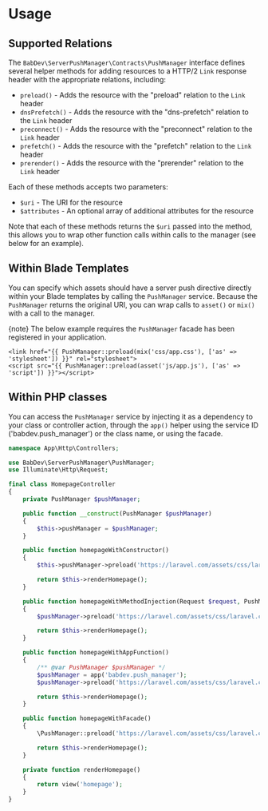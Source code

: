 # Usage

## Supported Relations

The `BabDev\ServerPushManager\Contracts\PushManager` interface defines several helper methods for adding resources to a HTTP/2 `Link` response header with the appropriate relations, including:

- `preload()` - Adds the resource with the "preload" relation to the `Link` header
- `dnsPrefetch()` - Adds the resource with the "dns-prefetch" relation to the `Link` header
- `preconnect()` - Adds the resource with the "preconnect" relation to the `Link` header
- `prefetch()` - Adds the resource with the "prefetch" relation to the `Link` header
- `prerender()` - Adds the resource with the "prerender" relation to the `Link` header

Each of these methods accepts two parameters:

- `$uri` - The URI for the resource
- `$attributes` - An optional array of additional attributes for the resource

Note that each of these methods returns the `$uri` passed into the method, this allows you to wrap other function calls within calls to the manager (see below for an example).

## Within Blade Templates

You can specify which assets should have a server push directive directly within your Blade templates by calling the `PushManager` service. Because the `PushManager` returns the original URI, you can wrap calls to `asset()` or `mix()` with a call to the manager.

{note} The below example requires the `PushManager` facade has been registered in your application.

```blade
<link href="{{ PushManager::preload(mix('css/app.css'), ['as' => 'stylesheet']) }}" rel="stylesheet">
<script src="{{ PushManager::preload(asset('js/app.js'), ['as' => 'script']) }}"></script>
```

## Within PHP classes

You can access the `PushManager` service by injecting it as a dependency to your class or controller action, through the `app()` helper using the service ID ('babdev.push_manager') or the class name, or using the facade.

```php
namespace App\Http\Controllers;

use BabDev\ServerPushManager\PushManager;
use Illuminate\Http\Request;

final class HomepageController
{
    private PushManager $pushManager;

    public function __construct(PushManager $pushManager)
    {
        $this->pushManager = $pushManager;
    }

    public function homepageWithConstructor()
    {
        $this->pushManager->preload('https://laravel.com/assets/css/laravel.css', ['as' => 'stylesheet']);

        return $this->renderHomepage();
    }

    public function homepageWithMethodInjection(Request $request, PushManager $pushManager)
    {
        $pushManager->preload('https://laravel.com/assets/css/laravel.css', ['as' => 'stylesheet']);

        return $this->renderHomepage();
    }

    public function homepageWithAppFunction()
    {
        /** @var PushManager $pushManager */
        $pushManager = app('babdev.push_manager');
        $pushManager->preload('https://laravel.com/assets/css/laravel.css', ['as' => 'stylesheet']);

        return $this->renderHomepage();
    }

    public function homepageWithFacade()
    {
        \PushManager::preload('https://laravel.com/assets/css/laravel.css', ['as' => 'stylesheet']);

        return $this->renderHomepage();
    }

    private function renderHomepage()
    {
        return view('homepage');
    }
}
```
